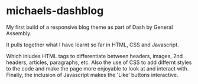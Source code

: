# michaels-dashblog
My first build of a responsive blog theme as part of Dash by General Assembly. 

It pulls together what I have learnt so far in HTML, CSS and Javascript. 

Which inludes HTML tags to differentiate between headers, images, 2nd headers, articles, paragraphs, etc. 
Also the use of CSS to add differnt styles to the code and make the page more enjoyable to look at and interact with. 
Finally, the inclusion of Javascript makes the 'Like' buttons interactive. 
